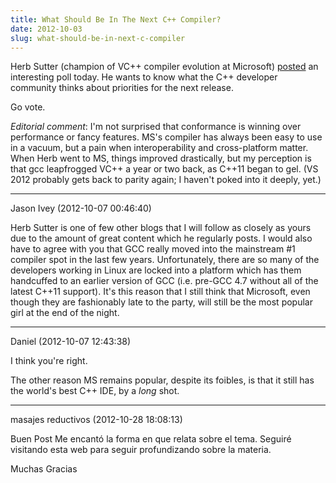 ```yaml
---
title: What Should Be In The Next C++ Compiler?
date: 2012-10-03
slug: what-should-be-in-next-c-compiler
---
```


Herb Sutter (champion of VC++ compiler evolution at Microsoft) <a href="http://wp.me/peb5Y-q7" target="_blank">posted</a> an interesting poll today. He wants to know what the C++ developer community thinks about priorities for the next release.

Go vote.

<em>Editorial comment</em>: I'm not surprised that conformance is winning over performance or fancy features. MS's compiler has always been easy to use in a vacuum, but a pain when interoperability and cross-platform matter. When Herb went to MS, things improved drastically, but my perception is that gcc leapfrogged VC++ a year or two back, as C++11 began to gel. (VS 2012 probably gets back to parity again; I haven't poked into it deeply, yet.)

---

Jason Ivey (2012-10-07 00:46:40)

Herb Sutter is one of few other blogs that I will follow as closely as yours due to the amount of great content which he regularly posts.  I would also have to agree with you that GCC really moved into the mainstream #1 compiler spot in the last few years.  Unfortunately, there are so many of the developers working in Linux are locked into a platform which has them handcuffed to an earlier version of GCC (i.e. pre-GCC 4.7 without all of the latest C++11 support).  It's this reason that I still think that Microsoft, even though they are fashionably late to the party, will still be the most popular girl at the end of the night.

---

Daniel (2012-10-07 12:43:38)

I think you're right.

The other reason MS remains popular, despite its foibles, is that it still has the world's best C++ IDE, by a *long* shot.

---

masajes reductivos (2012-10-28 18:08:13)

Buen Post
Me encantó la forma en que relata sobre el tema.
Seguiré visitando esta web para seguir profundizando sobre la materia.

Muchas Gracias